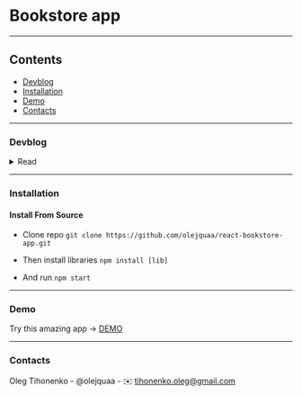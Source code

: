 # Bookstore app

---
## Contents
 * [Devblog](#devblog)
 * [Installation](#installation)
 * [Demo](#demo)
 * [Contacts](#contacts)


---
### Devblog

<details>
<summary> Read</summary>
_______________________________



| Date        | Done                       |
| ----------  | -------------------------- |
| 14.12.2022  | Install & configure app |
| 15.12.2022  | Work on design tokens  |
| 16.12.2022  | VSCode sync with my Git has been broken with new update MacOS. Work on design tokens  |



</details>

---
### Installation
#### Install From Source 
* Clone repo
`git clone https://github.com/olejquaa/react-bookstore-app.git `

* Then install libraries
`npm install [lib]`

* And run 
`npm start`

---
### Demo
Try this amazing app -> [DEMO](https://olejquaa.github.io/react-bookstore-app/)

---
### Contacts
Oleg Tihonenko - @olejquaa - ✉️ tihonenko.oleg@gmail.com
 


